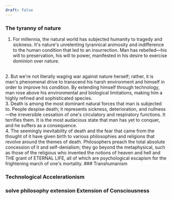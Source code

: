 ```yaml
---
draft: false
---
```

### The tyranny of nature
1. For millennia, the natural world has subjected humanity to tragedy and sickness. It's nature's unrelenting tyrannical animosity and indifference to the human condition that led to an insurrection. Man has rebelled—his will to preservation, his will to power, manifested in his desire to exercise dominion over nature.
<br>
2. But we're not literally waging war against nature herself; rather, it is man's phenomenal drive to transcend his harsh environment and himself in order to improve his condition. By extending himself through technology, man rose above his environmental and biological limitations, making him a highly refined and sophisticated species.
   <br>
3. Death is among the most dominant natural forces that man is subjected to. People despise death; it represents sickness, deterioration, and nullness—the irreversible cessation of one's circulatory and respiratory functions. It terrifies them. It is the most audacious state that man has yet to conquer, and he suffers as a consequence.
<br>
4. The seemingly inevitability of death and the fear that came from the thought of it have given birth to various philosophies and religions that revolve around the themes of death. Philosophers preach the total absolute concession of it and self-denialism; they go beyond the metaphysical, such as those of the religious who invented the notions of heaven and hell and THE grant of ETERNAL LIFE, all of which are psychological escapism for the frightening march of one's mortality.
### Transhumanism

### Technological Accelerationism

### solve philosophy extension Extension of Consciousness


